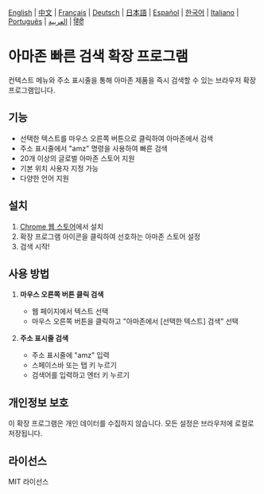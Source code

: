 [English](../README.md) | [中文](README_zh.md) | [Français](README_fr.md) | [Deutsch](README_de.md) | [日本語](README_ja.md) | [Español](README_es.md) | [한국어](README_ko.md) | [Italiano](README_it.md) | [Português](README_pt.md) | [العربية](README_ar.md) | [हिंदी](README_hi.md)

# 아마존 빠른 검색 확장 프로그램

컨텍스트 메뉴와 주소 표시줄을 통해 아마존 제품을 즉시 검색할 수 있는 브라우저 확장 프로그램입니다.

## 기능

- 선택한 텍스트를 마우스 오른쪽 버튼으로 클릭하여 아마존에서 검색
- 주소 표시줄에서 "amz" 명령을 사용하여 빠른 검색
- 20개 이상의 글로벌 아마존 스토어 지원
- 기본 위치 사용자 지정 가능
- 다양한 언어 지원

## 설치

1. [Chrome 웹 스토어](https://chromewebstore.google.com/detail/amazon-quick-search-right/cjfihmfkemfbaeiihbeefmapfahgjodi)에서 설치
2. 확장 프로그램 아이콘을 클릭하여 선호하는 아마존 스토어 설정
3. 검색 시작!

## 사용 방법

1. **마우스 오른쪽 버튼 클릭 검색**
   - 웹 페이지에서 텍스트 선택
   - 마우스 오른쪽 버튼을 클릭하고 "아마존에서 [선택한 텍스트] 검색" 선택

2. **주소 표시줄 검색**
   - 주소 표시줄에 "amz" 입력
   - 스페이스바 또는 탭 키 누르기
   - 검색어를 입력하고 엔터 키 누르기

## 개인정보 보호

이 확장 프로그램은 개인 데이터를 수집하지 않습니다. 모든 설정은 브라우저에 로컬로 저장됩니다.

## 라이선스

MIT 라이선스 